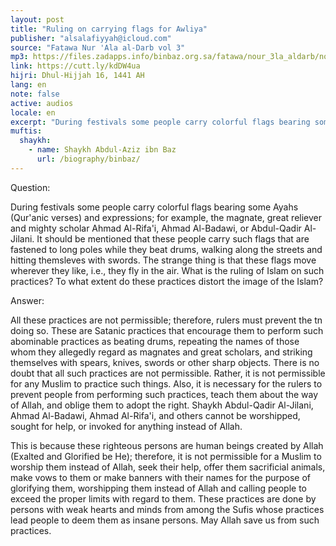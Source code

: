 ```yaml
---
layout: post
title: "Ruling on carrying flags for Awliya"
publisher: "alsalafiyyah@icloud.com"
source: "Fatawa Nur 'Ala al-Darb vol 3"
mp3: https://files.zadapps.info/binbaz.org.sa/fatawa/nour_3la_aldarb/nour_926/nour_92603.mp3
link: https://cutt.ly/kdDW4ua
hijri: Dhul-Hijjah 16, 1441 AH
lang: en
note: false
active: audios
locale: en
excerpt: "During festivals some people carry colorful flags bearing some Ayahs (Qur'anic verses) and expressions; for example, the magnate, great reliever and mighty scholar Ahmad Al-Rifa'i, Ahmad Al-Badawi, or Abdul-Qadir Al-Jilani."
muftis:
  shaykh: 
    - name: Shaykh Abdul-Aziz ibn Baz
      url: /biography/binbaz/
---
```


Question:

During festivals some people carry colorful flags bearing some Ayahs (Qur'anic verses) and expressions; for example, the magnate, great reliever and mighty scholar Ahmad Al-Rifa'i, Ahmad Al-Badawi, or Abdul-Qadir Al-Jilani. It should be mentioned that these people carry such flags that are fastened to long poles while they beat drums, walking along the streets and hitting themsleves with swords. The strange thing is that these flags move wherever they like, i.e., they fly in the air. What is the ruling of Islam on such practices? To what extent do these practices distort the image of the Islam? 

Answer:

All these practices are not permissible; therefore, rulers must prevent the tn doing so. These are Satanic practices that encourage them to perform such abominable practices as beating drums, repeating the names of those whom they allegedly regard as magnates and great scholars, and striking themselves with spears, knives, swords or other sharp objects. There is no doubt that all such practices are not permissible. Rather, it is not permissible for any Muslim to practice such things. Also, it is necessary for the rulers to prevent people from performing such practices, teach them about the way of Allah, and oblige them to adopt the right. Shaykh Abdul-Qadir Al-Jilani, Ahmad Al-Badawi, Ahmad Al-Rifa'i, and others cannot be worshipped, sought for help, or invoked for anything instead of Allah. 

This is because these righteous persons are human beings created by Allah (Exalted and Glorified be He); therefore, it is not permissible for a Muslim to worship them instead of Allah, seek their help, offer them sacrificial animals, make vows to them or make banners with their names for the purpose of glorifying them, worshipping them instead of Allah and calling people to exceed the proper limits with regard to them. These practices are done by persons with weak hearts and minds from among the Sufis whose practices lead people to deem them as insane persons. May Allah save us from such practices. 


